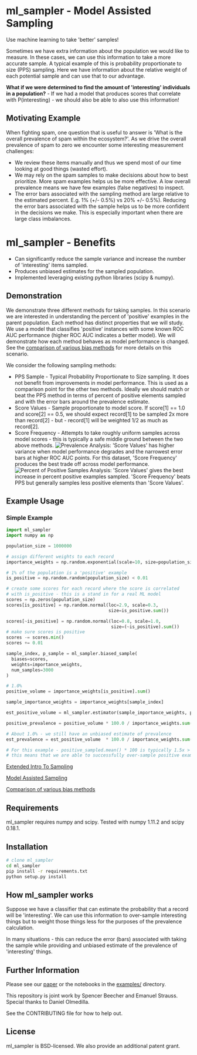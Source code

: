 # ml_sampler - Model Assisted Sampling 
Use machine learning to take 'better' samples!

Sometimes we have extra information about the population we would like to measure. In these cases, we can use this information to take a more accurate sample. 
A typical example of this is probability proportionate to size (PPS) sampling. Here we have information about the relative weight of each potential sample and can use that to our advantage. 

**What if we were determined to find the amount of 'interesting' individuals in a population?** - If we had a model that produces scores that correlate with P(interesting) - we should also be able to also use this information!

## Motivating Example
When fighting spam, one question that is useful to answer is 'What is the overall prevalence of spam within the ecosystem?'. As we drive the overall prevalence of spam to zero we encounter some interesting measurement challenges:
* We review these items manually and thus we spend most of our time looking at good things (wasted effort).
* We may rely on the spam samples to make decisions about how to best prioritize. More spam examples helps us be more effective. A low overall prevalence means we have few examples (false negatives) to inspect.
* The error bars associated with the sampling method are large relative to the estimated percent. E.g. 1% (+/- 0.5%) vs 20% +/- 0.5%). Reducing the error bars associated with the sample helps us to be more confident in the decisions we make. This is especially important when there are large class imbalances.

# ml_sampler - Benefits
 * Can significantly reduce the sample variance and increase the number of 'interesting' items sampled. 
 * Produces unbiased estimates for the sampled population.
 * Implemented leveraging existing python libraries (scipy & numpy).

## Demonstration
We demonstrate three different methods for taking samples. In this scenario we are interested in understanding the percent of 'positive' examples in the parent population. Each method has distinct properties that we will study. We use a model that classifies 'positive' instances with some known ROC AUC performance (higher ROC AUC indicates a better model). We will demonstrate how each method behaves as model performance is changed. See the [comparison of various bias methods](https://github.com/facebookincubator/ml_sampler/blob/master/examples/bias_comparison.ipynb) for more details on this scenario. 

We consider the following sampling methods:
 * PPS Sample - Typical Probability Proportionate to Size sampling. It does not benefit from improvements in model performance. This is used as a comparison point for the other two methods. Ideally we should match or beat the PPS method in terms of percent of positive elements sampled and with the error bars around the prevalence estimate.
 * Score Values - Sample proportionate to model score. If score[1] == 1.0 and score[2] == 0.5, we should expect record[1] to be sampled 2x more than record[2] - but - record[1] will be weighted 1/2 as much as record[2].
 * Score Frequency - Attempts to take roughly uniform samples across model scores - this is typically a safe middle ground between the two above methods.
![Prevalence](images/prevalence.png)
Analysis: 'Score Values' has higher variance when model performance degrades and the narrowest error bars at higher ROC AUC points. For this dataset, 'Score Frequency' produces the best trade off across model performance.
![Percent of Positive Samples](images/posititve_samples.png)
Analysis: 'Score Values' gives the best increase in percent positive examples sampled. 'Score Frequency' beats PPS but generally samples less positive elements than 'Score Values'.

## Example Usage
### Simple Example
```python
import ml_sampler
import numpy as np

population_size = 1000000

# assign different weights to each record
importance_weights = np.random.exponential(scale=10, size=population_size)

# 1% of the population is a 'positive' example
is_positive = np.random.random(population_size) < 0.01

# create some scores for each record where the score is correlated
# with is_positive - this is a stand in for a real ML model
scores = np.zeros(population_size)
scores[is_positive] = np.random.normal(loc=2.9, scale=0.3,
                                       size=is_positive.sum())

scores[~is_positive] = np.random.normal(loc=0.8, scale=1.0,
                                        size=(~is_positive).sum())
# make sure scores is positive
scores -= scores.min() 
scores += 0.01

sample_index, p_sample = ml_sampler.biased_sample(
  biases=scores,
  weights=importance_weights,
  num_samples=3000
)

# 1.0%
positive_volume = importance_weights[is_positive].sum() 

sample_importance_weights = importance_weights[sample_index]

est_positive_volume = ml_sampler.estimator(sample_importance_weights, p_sample, is_positive[sample_index])

positive_prevalence = positive_volume * 100.0 / importance_weights.sum()

# About 1.0% - we still have an unbiased estimate of prevalence
est_prevalence = est_positive_volume  * 100.0 / importance_weights.sum() 

# For this example - positive_sampled.mean() * 100 is typically 1.5x > est_prevalence
# this means that we are able to successfully over-sample positive examples 
```

[Extended Intro To Sampling](https://github.com/facebookincubator/ml_sampler/blob/master/examples/sampling_introduction.ipynb)

[Model Assisted Sampling](https://github.com/facebookincubator/ml_sampler/blob/master/examples/ml_assisted_sampling.ipynb)

[Comparison of various bias methods](https://github.com/facebookincubator/ml_sampler/blob/master/examples/bias_comparison.ipynb)

## Requirements
ml_sampler requires numpy and scipy. Tested with numpy 1.11.2 and scipy 0.18.1.

## Installation
```bash
# clone ml_sampler
cd ml_sampler
pip install -r requirements.txt 
python setup.py install
```

## How ml_sampler works
Suppose we have a classifier that can estimate the probability that a record will be 'interesting'. We can use this information to over-sample interesting things but to weight those things less for the purposes of the prevalence calculation. 

In many situations - this can reduce the error (bars) associated with taking the sample while providing and unbiased estimate of the prevalence of 'interesting' things. 


## Further Information
Please see our [paper](https://github.com/facebookincubator/ml_sampler/blob/master/ml_sampler.pdf) or the notebooks in the [examples/](https://github.com/facebookincubator/ml_sampler/tree/master/examples) directory.

This repository is joint work by Spencer Beecher and Emanuel Strauss. Special thanks to Daniel Olmedilla.

See the CONTRIBUTING file for how to help out.

## License
ml_sampler is BSD-licensed. We also provide an additional patent grant.
